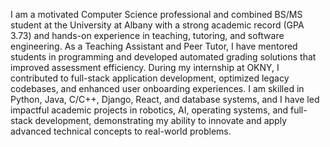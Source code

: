 I am a motivated Computer Science professional and combined BS/MS student at the University at Albany with a strong academic record (GPA 3.73) and hands-on experience in teaching, tutoring, and software engineering. As a Teaching Assistant and Peer Tutor, I have mentored students in programming and developed automated grading solutions that improved assessment efficiency. During my internship at OKNY, I contributed to full-stack application development, optimized legacy codebases, and enhanced user onboarding experiences. I am skilled in Python, Java, C/C++, Django, React, and database systems, and I have led impactful academic projects in robotics, AI, operating systems, and full-stack development, demonstrating my ability to innovate and apply advanced technical concepts to real-world problems.
